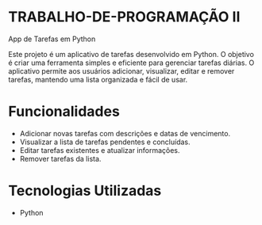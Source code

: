 # TRABALHO-DE-PROGRAMAÇÃO II

App de Tarefas em Python

Este projeto é um aplicativo de tarefas desenvolvido em Python. O objetivo é criar uma ferramenta simples e eficiente para gerenciar tarefas diárias. O aplicativo permite aos usuários adicionar, visualizar, editar e remover tarefas, mantendo uma lista organizada e fácil de usar.

# Funcionalidades

- Adicionar novas tarefas com descrições e datas de vencimento.
- Visualizar a lista de tarefas pendentes e concluídas.
- Editar tarefas existentes e atualizar informações.
- Remover tarefas da lista.

# Tecnologias Utilizadas

- Python

